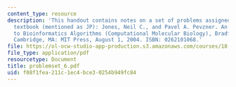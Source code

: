 ```yaml
---
content_type: resource
description: 'This handout contains notes on a set of problems assigned from the course
  textbook (mentioned as JP): Jones, Neil C., and Pavel A. Pevzner. An Introduction
  to Bioinformatics Algorithms (Computational Molecular Biology), Bradford Books.
  Cambridge, MA: MIT Press, August 1, 2004. ISBN: 0262101068.'
file: https://ol-ocw-studio-app-production.s3.amazonaws.com/courses/18-417-introduction-to-computational-molecular-biology-fall-2004/f08f1fea211c1ec4bce30254b949fc84_problemset_6.pdf
file_type: application/pdf
resourcetype: Document
title: problemset_6.pdf
uid: f08f1fea-211c-1ec4-bce3-0254b949fc84
---
```


